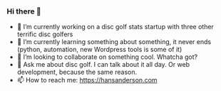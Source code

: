 ### Hi there 👋

- 🔭 I’m currently working on a disc golf stats startup with three other terrific disc golfers
- 🌱 I’m currently learning something about something, it never ends (python, automation, new Wordpress tools is some of it)
- 👯 I’m looking to collaborate on something cool. Whatcha got?
- 💬 Ask me about disc golf. I can talk about it all day. Or web development, because the same reason.
- 📫 How to reach me: https://hansanderson.com 
